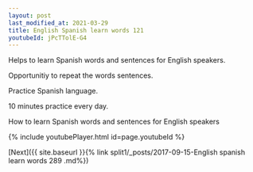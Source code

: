 ```yaml
---
layout: post
last_modified_at: 2021-03-29
title: English Spanish learn words 121 
youtubeId: jPcTTolE-G4
---
```

 
 
Helps to learn Spanish words and sentences for English speakers.

Opportunitiy to repeat the words sentences. 

Practice Spanish language. 
 
10 minutes practice every day. 
 
How to learn Spanish words and sentences for English speakers 
 
{% include youtubePlayer.html id=page.youtubeId %}
 
 
[Next]({{ site.baseurl }}{% link  split1/_posts/2017-09-15-English spanish learn words 289 .md%})
 
